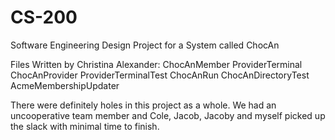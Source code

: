 # CS-200
Software Engineering Design Project for a System called ChocAn

Files Written by Christina Alexander:
ChocAnMember
ProviderTerminal
ChocAnProvider
ProviderTerminalTest
ChocAnRun
ChocAnDirectoryTest
AcmeMembershipUpdater


There were definitely holes in this project as a whole. We had an uncooperative team member and Cole, Jacob, Jacoby and myself picked up the slack with minimal time to finish.
